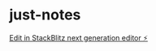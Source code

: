 # just-notes

[Edit in StackBlitz next generation editor ⚡️](https://stackblitz.com/~/github.com/gooddavvy/just-notes)